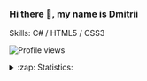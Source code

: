 ### Hi there 👋, my name is Dmitrii

Skills: C# / HTML5 / CSS3

![Profile views](https://komarev.com/ghpvc/?username=webdkopytin)

<details>
  <summary>:zap: Statistics:</summary>
  <img align="left" alt="GitHub Stats" src="https://github-readme-stats.vercel.app/api?username=webdkopytin&layout=compact" />
  
  <img align="left" alt="GitHub Stats" src="https://github-readme-stats.vercel.app/api/top-langs/?username=webdkopytin&show_icons=true" />
</details>

